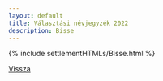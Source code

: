 ```yaml
---
layout: default
title: Választási névjegyzék 2022
description: Bisse
---
```


{% include settlementHTMLs/Bisse.html %}

[Vissza](../)